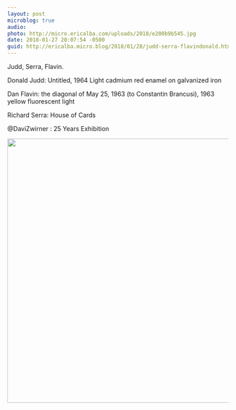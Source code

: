 ```yaml
---
layout: post
microblog: true
audio: 
photo: http://micro.ericalba.com/uploads/2018/e200b9b545.jpg
date: 2018-01-27 20:07:54 -0500
guid: http://ericalba.micro.blog/2018/01/28/judd-serra-flavindonald.html
---
```

Judd, Serra, Flavin.

Donald Judd: Untitled, 1964
Light cadmium red enamel on galvanized iron

Dan Flavin: the diagonal of May 25, 1963 (to Constantin Brancusi), 1963
yellow fluorescent light

Richard Serra: House of Cards

@DaviZwirner : 25 Years Exhibition

<img src="http://micro.ericalba.com/uploads/2018/e200b9b545.jpg" width="600" height="600" />
